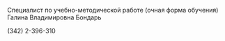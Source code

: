 Специалист по учебно-методической работе (очная форма обучения)
Галина Владимировна Бондарь
(342) 2-396-310
 